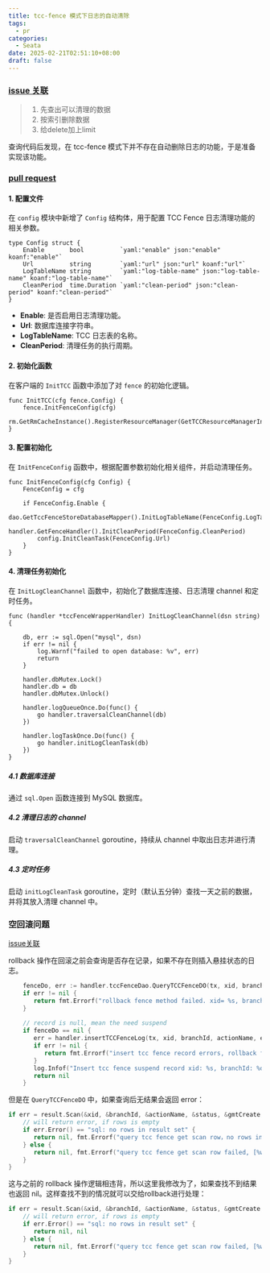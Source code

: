 ```yaml
---
title: tcc-fence 模式下日志的自动清除
tags:
  - pr
categories:
  - Seata
date: 2025-02-21T02:51:10+08:00
draft: false
---
```

### [issue 关联](https://github.com/apache/incubator-seata-go/issues/699)

>1. 先查出可以清理的数据
>2. 按索引删除数据
>3. 给delete加上limit

查询代码后发现，在 tcc-fence 模式下并不存在自动删除日志的功能，于是准备实现该功能。
### [pull request](https://github.com/apache/incubator-seata-go/pull/745)

#### 1. 配置文件

在 `config` 模块中新增了 `Config` 结构体，用于配置 TCC Fence 日志清理功能的相关参数。

```
type Config struct {
    Enable       bool          `yaml:"enable" json:"enable" koanf:"enable"`  
    Url          string        `yaml:"url" json:"url" koanf:"url"`  
    LogTableName string        `yaml:"log-table-name" json:"log-table-name" koanf:"log-table-name"`  
    CleanPeriod  time.Duration `yaml:"clean-period" json:"clean-period" koanf:"clean-period"`  
}
```

- **Enable**: 是否启用日志清理功能。
- **Url**: 数据库连接字符串。
- **LogTableName**: TCC 日志表的名称。
- **CleanPeriod**: 清理任务的执行周期。

#### 2. 初始化函数

在客户端的 `InitTCC` 函数中添加了对 `fence` 的初始化逻辑。

```
func InitTCC(cfg fence.Config) {  
    fence.InitFenceConfig(cfg)
    rm.GetRmCacheInstance().RegisterResourceManager(GetTCCResourceManagerInstance()) 
}
```

#### 3. 配置初始化

在 `InitFenceConfig` 函数中，根据配置参数初始化相关组件，并启动清理任务。

```
func InitFenceConfig(cfg Config) {  
    FenceConfig = cfg  
  
    if FenceConfig.Enable {  
        dao.GetTccFenceStoreDatabaseMapper().InitLogTableName(FenceConfig.LogTableName)  
        handler.GetFenceHandler().InitCleanPeriod(FenceConfig.CleanPeriod)  
        config.InitCleanTask(FenceConfig.Url)  
    }  
}
```

#### 4. 清理任务初始化

在 `InitLogCleanChannel` 函数中，初始化了数据库连接、日志清理 channel 和定时任务。


```
func (handler *tccFenceWrapperHandler) InitLogCleanChannel(dsn string) {  
  
    db, err := sql.Open("mysql", dsn)  
    if err != nil {  
        log.Warnf("failed to open database: %v", err)  
        return  
    }  
  
    handler.dbMutex.Lock()  
    handler.db = db  
    handler.dbMutex.Unlock()  
  
    handler.logQueueOnce.Do(func() {  
        go handler.traversalCleanChannel(db)  
    })  
  
    handler.logTaskOnce.Do(func() {  
        go handler.initLogCleanTask(db)  
    })  
}
```

##### 4.1 数据库连接

通过 `sql.Open` 函数连接到 MySQL 数据库。

##### 4.2 清理日志的 channel

启动 `traversalCleanChannel` goroutine，持续从 channel 中取出日志并进行清理。

##### 4.3 定时任务

启动 `initLogCleanTask` goroutine，定时（默认五分钟）查找一天之前的数据，并将其放入清理 channel 中。

### 空回滚问题

[issue关联](https://github.com/apache/incubator-seata-go/issues/685)

rollback 操作在回滚之前会查询是否存在记录，如果不存在则插入悬挂状态的日志。

```go
    fenceDo, err := handler.tccFenceDao.QueryTCCFenceDO(tx, xid, branchId)  
    if err != nil {  
       return fmt.Errorf("rollback fence method failed. xid= %s, branchId= %d, [%w]", xid, branchId, err)  
    }  
  
    // record is null, mean the need suspend  
    if fenceDo == nil {  
       err = handler.insertTCCFenceLog(tx, xid, branchId, actionName, enum.StatusSuspended)  
       if err != nil {  
          return fmt.Errorf("insert tcc fence record errors, rollback fence failed. xid= %s, branchId= %d, [%w]", xid, branchId, err)  
       }  
       log.Infof("Insert tcc fence suspend record xid: %s, branchId: %d", xid, branchId)  
       return nil  
    }  
```

但是在 `QueryTCCFenceDO` 中，如果查询后无结果会返回 error：

```go
if err = result.Scan(&xid, &branchId, &actionName, &status, &gmtCreate, &gmtModify); err != nil {  
    // will return error, if rows is empty  
    if err.Error() == "sql: no rows in result set" {  
       return nil, fmt.Errorf("query tcc fence get scan row，no rows in result set, [%w]", err)  
    } else {  
       return nil, fmt.Errorf("query tcc fence get scan row failed, [%w]", err)  
    }  
}
```

这与之前的 rollback 操作逻辑相违背，所以这里我修改为了，如果查找不到结果也返回 nil。这样查找不到的情况就可以交给rollback进行处理：

```go
if err = result.Scan(&xid, &branchId, &actionName, &status, &gmtCreate, &gmtModify); err != nil {  
    // will return error, if rows is empty  
    if err.Error() == "sql: no rows in result set" {  
       return nil, nil  
    } else {  
       return nil, fmt.Errorf("query tcc fence get scan row failed, [%w]", err)  
    }  
}
```
